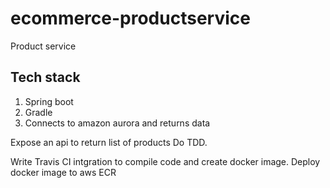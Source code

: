 # ecommerce-productservice
Product service

## Tech stack
1. Spring boot
2. Gradle
3. Connects to amazon aurora and returns data

Expose an api to return list of products
Do TDD.

Write Travis CI intgration to compile code and create docker image. Deploy docker image to aws ECR